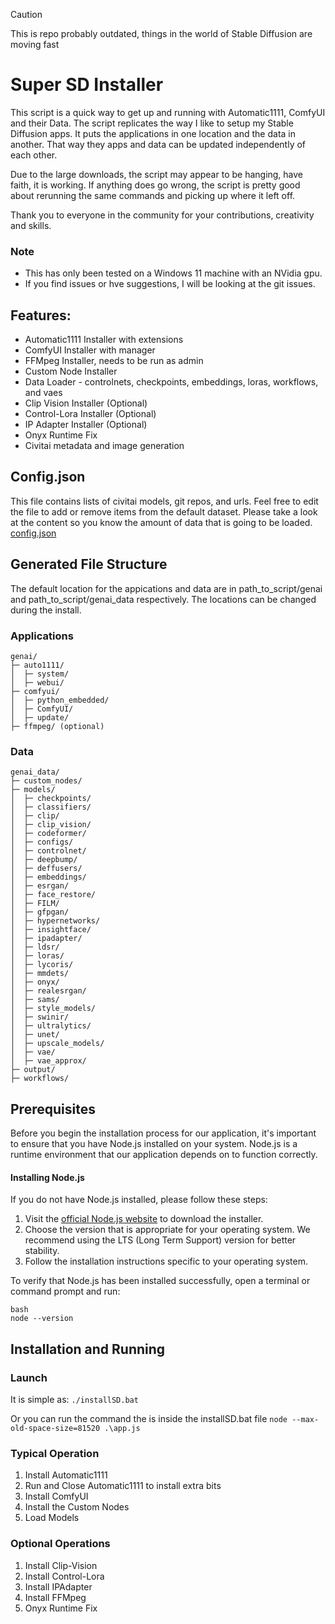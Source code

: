 > [!CAUTION]
> This is repo probably outdated, things in the world of Stable Diffusion are moving fast


# Super SD Installer
This script is a quick way to get up and running with Automatic1111, ComfyUI and their Data. The script replicates the way I like to setup my Stable Diffusion apps. It puts the applications in one location and the data in another. That way they apps and data can be updated independently of each other.


Due to the large downloads, the script may appear to be hanging, have faith, it is working. If anything does go wrong, the script is pretty good about rerunning the same commands and picking up where it left off. 


Thank you to everyone in the community for your contributions, creativity and skills.

### Note
- This has only been tested on a Windows 11 machine with an NVidia gpu.
- If you find issues or hve suggestions, I will be looking at the git issues.

## Features:
- Automatic1111 Installer with extensions
- ComfyUI Installer with manager
- FFMpeg Installer, needs to be run as admin
- Custom Node Installer
- Data Loader - controlnets, checkpoints, embeddings, loras, workflows, and vaes
- Clip Vision Installer (Optional)
- Control-Lora Installer (Optional)
- IP Adapter Installer (Optional)
- Onyx Runtime Fix
- Civitai metadata and image generation

## Config.json
This file contains lists of civitai models, git repos, and urls. Feel free to edit the file to add or remove items from the default dataset. Please take a look at the content so you know the amount of data that is going to be loaded. 
[config.json](./config.json)

## Generated File Structure
The default location for the appications and data are in path_to_script/genai and path_to_script/genai_data respectively. The locations can be changed during the install.

### Applications 
```
genai/
├─ auto1111/
│  ├─ system/
│  ├─ webui/
├─ comfyui/
│  ├─ python_embedded/
│  ├─ ComfyUI/
│  ├─ update/
├─ ffmpeg/ (optional)
```
### Data
```
genai_data/
├─ custom_nodes/
├─ models/
│  ├─ checkpoints/
│  ├─ classifiers/
│  ├─ clip/
│  ├─ clip_vision/
│  ├─ codeformer/
│  ├─ configs/
│  ├─ controlnet/
│  ├─ deepbump/
│  ├─ deffusers/
│  ├─ embeddings/
│  ├─ esrgan/
│  ├─ face_restore/
│  ├─ FILM/
│  ├─ gfpgan/
│  ├─ hypernetworks/
│  ├─ insightface/
│  ├─ ipadapter/
│  ├─ ldsr/
│  ├─ loras/
│  ├─ lycoris/
│  ├─ mmdets/
│  ├─ onyx/
│  ├─ realesrgan/
│  ├─ sams/
│  ├─ style_models/
│  ├─ swinir/
│  ├─ ultralytics/
│  ├─ unet/
│  ├─ upscale_models/
│  ├─ vae/
│  ├─ vae_approx/
├─ output/
├─ workflows/
```

## Prerequisites

Before you begin the installation process for our application, it's important to ensure that you have Node.js installed on your system. Node.js is a runtime environment that our application depends on to function correctly.

#### Installing Node.js

If you do not have Node.js installed, please follow these steps:

1. Visit the [official Node.js website](https://nodejs.org/) to download the installer.
2. Choose the version that is appropriate for your operating system. We recommend using the LTS (Long Term Support) version for better stability.
3. Follow the installation instructions specific to your operating system.

To verify that Node.js has been installed successfully, open a terminal or command prompt and run:

```
bash
node --version
```

## Installation and Running

### Launch
It is simple as:
`./installSD.bat`

Or you can run the command the is inside the installSD.bat file
`node --max-old-space-size=81520 .\app.js`

### Typical Operation
1. Install Automatic1111
1. Run and Close Automatic1111 to install extra bits
1. Install ComfyUI
1. Install the Custom Nodes
1. Load Models

### Optional Operations
1. Install Clip-Vision
1. Install Control-Lora
1. Install IPAdapter
1. Install FFMpeg
1. Onyx Runtime Fix
